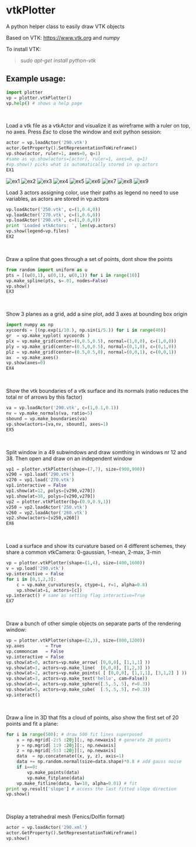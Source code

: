 # vtkPlotter
A python helper class to easily draw VTK objects

Based on VTK: https://www.vtk.org and *numpy*

To install VTK:
>*sudo apt-get install python-vtk*

## Example usage:
```python
import plotter
vp = plotter.vtkPlotter()
vp.help() # shows a help page
```
<br />

Load a vtk file as a vtkActor and visualize it as wireframe
with a ruler on top, no axes. Press *Esc* to close the window and exit python session:
```python
actor = vp.loadActor('290.vtk')
actor.GetProperty().SetRepresentationToWireframe()
vp.show(actor, ruler=1, axes=0, q=1)
#same as vp.show(actors=[actor], ruler=1, axes=0, q=1)
#vp.show() picks what is automatically stored in vp.actors
EX1
```
![ex1](https://user-images.githubusercontent.com/32848391/32666968-908d1bf6-c639-11e7-9201-46572a2349c2.png)
![ex2](https://user-images.githubusercontent.com/32848391/32666969-90a7dc48-c639-11e7-8795-b139166f0504.png)
![ex3](https://user-images.githubusercontent.com/32848391/32666970-90c1b38e-c639-11e7-92dd-336f2aa2a2cf.png)
![ex4](https://user-images.githubusercontent.com/32848391/32666971-90dac112-c639-11e7-96ef-ec41bdf3b7e5.png)
![ex5](https://user-images.githubusercontent.com/32848391/32666972-90f46a5e-c639-11e7-93c3-e105322ff481.png)
![ex6](https://user-images.githubusercontent.com/32848391/32666973-910d6dc4-c639-11e7-9645-e19ffdfff3d1.png)
![ex7](https://user-images.githubusercontent.com/32848391/32666974-912de586-c639-11e7-880a-2b377cde3615.png)
![ex8](https://user-images.githubusercontent.com/32848391/32666975-91690102-c639-11e7-8f7b-ad07bd6019da.png)
![ex9](https://user-images.githubusercontent.com/32848391/32666976-918480bc-c639-11e7-9749-4fd0b71523ad.png)
<br />

Load 3 actors assigning color, use their paths as legend
no need to use variables, as actors are stored in vp.actors
```python
vp.loadActor('250.vtk', c=(1,0.4,0))
vp.loadActor('270.vtk', c=(1,0.6,0))
vp.loadActor('290.vtk', c=(1,0.8,0))
print 'Loaded vtkActors: ', len(vp.actors)
vp.show(legend=vp.files)
EX2
```
<br />

Draw a spline that goes through a set of points, dont show the points
```python
from random import uniform as u
pts = [(u(0,1), u(0,1), u(0,1)) for i in range(10)]
vp.make_spline(pts, s=.01, nodes=False)
vp.show()
EX3
```
<br />


Show 3 planes as a grid, add a sine plot, 
add 3 axes at bounding box origin 
```python
import numpy as np
xycoords = [(np.exp(i/10.), np.sin(i/5.)) for i in range(40)]
gr  = vp.make_xyplot( xycoords )
plx = vp.make_grid(center=(0,0.5,0.5), normal=(1,0,0), c=(1,0,0))
ply = vp.make_grid(center=(0.5,0,0.5), normal=(0,1,0), c=(0,1,0))
plz = vp.make_grid(center=(0.5,0.5,0), normal=(0,0,1), c=(0,0,1))
ax  = vp.make_axes()
vp.show(axes=0)
EX4
```
<br />

Show the vtk boundaries of a vtk surface and its normals
(ratio reduces the total nr of arrows by this factor)
```python
va = vp.loadActor('290.vtk', c=(1,0.1,0.1))
nv = vp.make_normals(va, ratio=5)
sbound = vp.make_boundaries(va)
vp.show(actors=[va,nv, sbound], axes=1)
EX5
```
<br />


Split window in a 49 subwindows and draw somthing in 
windows nr 12 and 38. Then open and draw on an independent window
```python
vp1 = plotter.vtkPlotter(shape=(7,7), size=(900,900))
v290 = vp1.load('290.vtk')
v270 = vp1.load('270.vtk')
vp1.interactive = False
vp1.show(at=12, polys=[v290,v270])
vp1.show(at=38, polys=[v290,v270]) 
vp2 = plotter.vtkPlotter(bg=(0.9,0.9,1))
v250 = vp2.loadActor('250.vtk')
v260 = vp2.loadActor('260.vtk')
vp2.show(actors=[v250,v260])
EX6
```
<br />


Load a surface and show its curvature based on 4 different schemes, they share a common vtkCamera:
0-gaussian, 1-mean, 2-max, 3-min
```python
vp = plotter.vtkPlotter(shape=(1,4), size=(400,1600))
v = vp.load('290.vtk')
vp.interactive = False
for i in [0,1,2,3]: 
    c = vp.make_curvatures(v, ctype=i, r=1, alpha=0.8)
    vp.show(at=i, actors=[c])
vp.interact() # same as setting flag interactive=True
EX7
```
<br />


Draw a bunch of other simple objects on separate parts of the rendering window:
```python
vp = plotter.vtkPlotter(shape=(2,3), size=(800,1200))
vp.axes        = True
vp.commoncam   = False
vp.interactive = False
vp.show(at=0, actors=vp.make_arrow( [0,0,0], [1,1,1] ))
vp.show(at=1, actors=vp.make_line(  [0,0,0], [1,2,3] ))
vp.show(at=2, actors=vp.make_points( [ [0,0,0], [1,1,1], [3,1,2] ] ))
vp.show(at=3, actors=vp.make_text('hello', cam=False))
vp.show(at=4, actors=vp.make_sphere([.5,.5,.5], r=0.3))
vp.show(at=5, actors=vp.make_cube(  [.5,.5,.5], r=0.3))
vp.interact()
```
<br />


Draw a line in 3D that fits a cloud of points,
also show the first set of 20 points and fit a plane:
```python
for i in range(500): # draw 500 fit lines superposed
    x = np.mgrid[-2:5 :20j][:, np.newaxis] # generate 20 points
    y = np.mgrid[ 1:9 :20j][:, np.newaxis]
    z = np.mgrid[-5:3 :20j][:, np.newaxis]
    data  = np.concatenate((x, y, z), axis=1)
    data += np.random.normal(size=data.shape)*0.8 # add gauss noise
    if i==0: 
        vp.make_points(data)
        vp.make_fitplane(data)
    vp.make_fitline(data, lw=10, alpha=0.01) # fit
print vp.result['slope'] # access the last fitted slope direction
vp.show()
```
<br />


Display a tetrahedral mesh (Fenics/Dolfin format)
```python
actor = vp.loadActor('290.xml')
actor.GetProperty().SetRepresentationToWireframe()
vp.show()        
```
<br />







